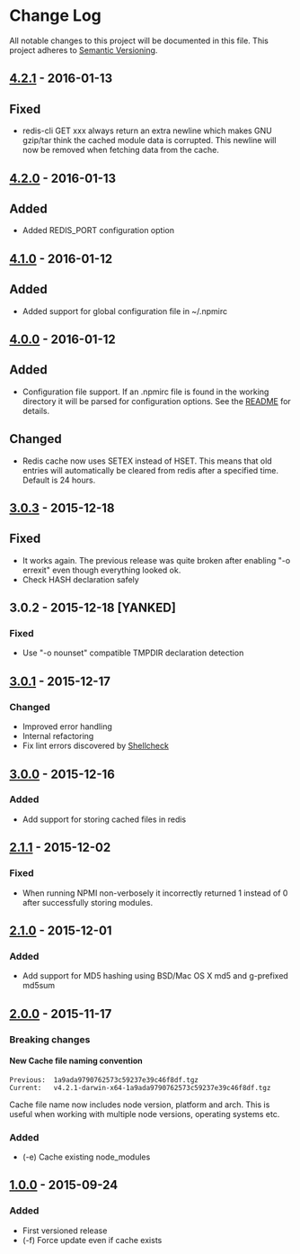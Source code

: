 # Change Log
All notable changes to this project will be documented in this file.
This project adheres to [Semantic Versioning](http://semver.org/).

## [4.2.1] - 2016-01-13
## Fixed
- redis-cli GET xxx always return an extra newline which makes GNU
  gzip/tar think the cached module data is corrupted. This newline
  will now be removed when fetching data from the cache.

## [4.2.0] - 2016-01-13
## Added
- Added REDIS_PORT configuration option

## [4.1.0] - 2016-01-12
## Added
- Added support for global configuration file in ~/.npmirc

## [4.0.0] - 2016-01-12
## Added
- Configuration file support. If an .npmirc file is found in the working
  directory it will be parsed for configuration options. See the [README]
  for details.

## Changed
- Redis cache now uses SETEX instead of HSET. This means that old entries will
  automatically be cleared from redis after a specified time. Default is 24
  hours.

## [3.0.3] - 2015-12-18
## Fixed
- It works again. The previous release was quite broken after enabling
  "-o errexit" even though everything looked ok.
- Check HASH declaration safely

## 3.0.2 - 2015-12-18 [YANKED]
### Fixed
- Use "-o nounset" compatible TMPDIR declaration detection

## [3.0.1] - 2015-12-17
### Changed
- Improved error handling
- Internal refactoring
- Fix lint errors discovered by [Shellcheck](https://github.com/koalaman/shellcheck)

## [3.0.0] - 2015-12-16
### Added
- Add support for storing cached files in redis

## [2.1.1] - 2015-12-02
### Fixed
- When running NPMI non-verbosely it incorrectly returned 1 instead of 0
  after successfully storing modules.

## [2.1.0] - 2015-12-01
### Added
- Add support for MD5 hashing using BSD/Mac OS X md5 and g-prefixed md5sum

## [2.0.0] - 2015-11-17
### Breaking changes

#### New Cache file naming convention
```
Previous:  1a9ada9790762573c59237e39c46f8df.tgz
Current:   v4.2.1-darwin-x64-1a9ada9790762573c59237e39c46f8df.tgz
```

Cache file name now includes node version, platform and arch. This is
useful when working with multiple node versions, operating systems etc.


### Added
- (-e) Cache existing node_modules

## [1.0.0] - 2015-09-24
### Added
- First versioned release
- (-f) Force update even if cache exists

[README]: "README.md"
[1.0.0]: https://github.com/hermo/npmi/releases/tag/v1.0.0
[2.0.0]: https://github.com/hermo/npmi/compare/v1.0.0...v2.0.0
[2.1.0]: https://github.com/hermo/npmi/compare/v2.0.0...v2.1.0
[2.1.1]: https://github.com/hermo/npmi/compare/v2.1.0...v2.1.1
[3.0.0]: https://github.com/hermo/npmi/compare/v2.1.1...v3.0.0
[3.0.1]: https://github.com/hermo/npmi/compare/v3.0.0...v3.0.1
[3.0.3]: https://github.com/hermo/npmi/compare/v3.0.1...v3.0.3
[4.0.0]: https://github.com/hermo/npmi/compare/v3.0.3...v4.0.0
[4.1.0]: https://github.com/hermo/npmi/compare/v4.0.0...v4.1.0
[4.2.0]: https://github.com/hermo/npmi/compare/v4.1.0...v4.2.0
[4.2.1]: https://github.com/hermo/npmi/compare/v4.2.0...v4.2.1
